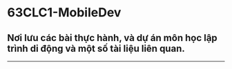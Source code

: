 # 63CLC1-MobileDev
## Nơi lưu các bài thực hành, và dự án môn học lập trình di động và một số tài liệu liên quan.
***
